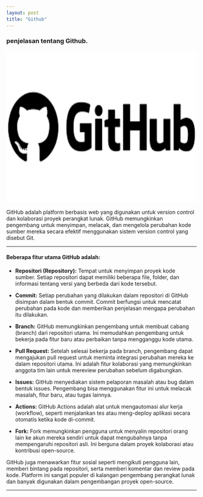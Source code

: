 ```yaml
---
layout: post
title: "Github"
---
```


### penjelasan tentang Github.

  <img src="/assets/images/Github.png" alt="Github" width="700" height="400">

GitHub adalah platform berbasis web yang digunakan untuk version control dan kolaborasi proyek perangkat lunak. GitHub memungkinkan pengembang untuk menyimpan, melacak, dan mengelola perubahan kode sumber mereka secara efektif menggunakan sistem version control yang disebut Git.

---

#### Beberapa fitur utama GitHub adalah:

- **Repositori (Repository):** Tempat untuk menyimpan proyek kode sumber. Setiap repositori dapat memiliki beberapa file, folder, dan informasi tentang versi yang berbeda dari kode tersebut.

- **Commit:** Setiap perubahan yang dilakukan dalam repositori di GitHub disimpan dalam bentuk commit. Commit berfungsi untuk mencatat perubahan pada kode dan memberikan penjelasan mengapa perubahan itu dilakukan.

- **Branch:** GitHub memungkinkan pengembang untuk membuat cabang (branch) dari repositori utama. Ini memudahkan pengembang untuk bekerja pada fitur baru atau perbaikan tanpa mengganggu kode utama.

- **Pull Request:** Setelah selesai bekerja pada branch, pengembang dapat mengajukan pull request untuk meminta integrasi perubahan mereka ke dalam repositori utama. Ini adalah fitur kolaborasi yang memungkinkan anggota tim lain untuk mereview perubahan sebelum digabungkan.

- **Issues:** GitHub menyediakan sistem pelaporan masalah atau bug dalam bentuk issues. Pengembang bisa menggunakan fitur ini untuk melacak masalah, fitur baru, atau tugas lainnya.

- **Actions:** GitHub Actions adalah alat untuk mengautomasi alur kerja (workflow), seperti menjalankan tes atau meng-deploy aplikasi secara otomatis ketika kode di-commit.

- **Fork:** Fork memungkinkan pengguna untuk menyalin repositori orang lain ke akun mereka sendiri untuk dapat mengubahnya tanpa mempengaruhi repositori asli. Ini berguna dalam proyek kolaborasi atau kontribusi open-source.

GitHub juga menawarkan fitur sosial seperti mengikuti pengguna lain, memberi bintang pada repositori, serta memberi komentar dan review pada kode. Platform ini sangat populer di kalangan pengembang perangkat lunak dan banyak digunakan dalam pengembangan proyek open-source.

---

